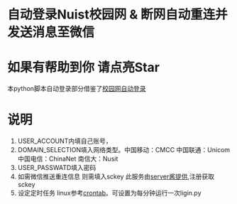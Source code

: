 <!--
 * @Author: zyc
 * @LastEditors: zyc
-->
# 自动登录Nuist校园网 & 断网自动重连并发送消息至微信
# 如果有帮助到你 请点亮Star
本python脚本自动登录部分借鉴了[校园网自动登录](https://blog.csdn.net/shenhuaifeng/article/details/78333851)
# 说明
1. USER_ACCOUNT内填自己账号，
2. DOMAIN_SELECTION填入网络类型。中国移动：CMCC 中国联通：Unicom 中国电信：ChinaNet 南信大：Nusit
3. USER_PASSWATD填入密码
4. 如需微信推送重连信息 则需填入sckey 此服务由[server酱提供](http://sc.ftqq.com/3.version),注册获取sckey
5. 设定定时任务 linux参考[crontab](https://www.runoob.com/linux/linux-comm-crontab.html)。可设置为每分钟运行一次ligin.py
